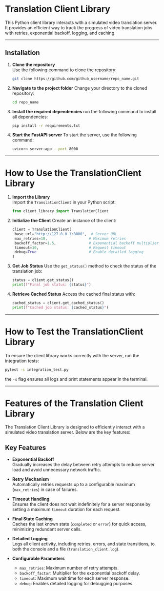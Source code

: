 # Translation Client Library

This Python client library interacts with a simulated video translation server. It provides an efficient way to track the progress of video translation jobs with retries, exponential backoff, logging, and caching.

---

## Installation

1. **Clone the repository**  
   Use the following command to clone the repository:
   ```bash
   git clone https://github.com/github_username/repo_name.git

2. **Navigate to the project folder**
   Change your directory to the cloned repository:
   ```bash
   cd repo_name

3. **Install the required dependencies**
   run the following command to install all dependencies:
   ```bash
   pip install -r requirements.txt

4. **Start the FastAPI server**
   To start the server, use the following command:
   ```bash
   uvicorn server:app --port 8000

---

# How to Use the TranslationClient Library

1. **Import the Library**  
   Import the `TranslationClient` in your Python script:
   ```python
   from client_library import TranslationClient

2. **Initialize the Client**
   Create an instance of the client:
   ```python
   client = TranslationClient(
    base_url="http://127.0.0.1:8000",  # Server URL
    max_retries=10,                   # Maximum retries
    backoff_factor=1.5,               # Exponential backoff multiplier
    timeout=10,                       # Request timeout
    debug=True                        # Enable detailed logging
   )

3. **Get Job Status**
   Use the `get_status()` method to check the status of the translation job:
   
   ```python
   status = client.get_status()
   print(f"Final job status: {status}")

4. **Retrieve Cached Status**
   Access the cached final status with:
   ```python
   cached_status = client.get_cached_status()
   print(f"Cached job status: {cached_status}")


---

# How to Test the TranslationClient Library
  To ensure the client library works correctly with the server, run the integration tests:
  ```bash
  pytest -s integration_test.py
  ```

  the `-s` flag ensures all logs and print statements appear in the terminal. 


---

# Features of the Translation Client Library

The Translation Client Library is designed to efficiently interact with a simulated video translation server. Below are the key features:


## Key Features

- **Exponential Backoff**  
  Gradually increases the delay between retry attempts to reduce server load and avoid unnecessary network traffic.

- **Retry Mechanism**  
  Automatically retries requests up to a configurable maximum (`max_retries`) in case of failures.

- **Timeout Handling**  
  Ensures the client does not wait indefinitely for a server response by setting a maximum `timeout` duration for each request.

- **Final State Caching**  
  Caches the last known state (`completed` or `error`) for quick access, minimizing redundant server calls.

- **Detailed Logging**  
  Logs all client activity, including retries, errors, and state transitions, to both the console and a file (`translation_client.log`).

- **Configurable Parameters**  
  - `max_retries`: Maximum number of retry attempts.
  - `backoff_factor`: Multiplier for the exponential backoff delay.
  - `timeout`: Maximum wait time for each server response.
  - `debug`: Enables detailed logging for debugging purposes.

